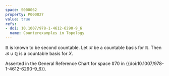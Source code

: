 ```yaml
---
space: S000062
property: P000027
value: true
refs:
- doi: 10.1007/978-1-4612-6290-9_6
  name: Counterexamples in Topology
---
```


$\mathbb{R}$ is known to be second countable. Let $\mathcal{B}$ be a countable basis for $\mathbb{R}$. Then $\mathcal{B}\cup\mathbb{Q}$ is a countable basis for $X$.

Asserted in the General Reference Chart for space #70 in
{{doi:10.1007/978-1-4612-6290-9_6}}.
